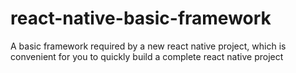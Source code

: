 # react-native-basic-framework
A basic framework required by a new react native project, which is convenient for you to quickly build a complete react native project
